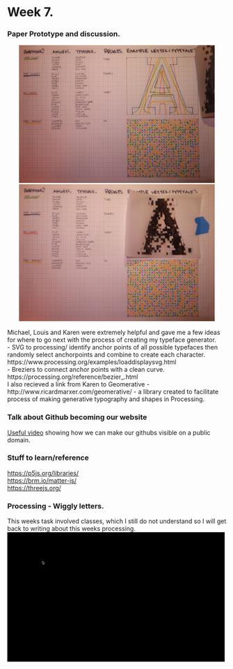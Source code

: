 # Week 7.
### Paper Prototype and discussion.
<p align="center">
<img width="450" src="https://github.com/V1NNYB4RT3L5/Slave-To-The-Algorithm-/blob/master/Week%2007./7583928560_IMG_4249.jpg"><img width="450" src="https://github.com/V1NNYB4RT3L5/Slave-To-The-Algorithm-/blob/master/Week%2007./7583928560_IMG_4250.jpg"><br/>
  <p align="left">
Michael, Louis and Karen were extremely helpful and gave me a few ideas for where to go next with the process of creating my typeface generator. <br/>
- SVG to processing/ identify anchor points of all possible typefaces then randomly select anchorpoints and combine to create each character. 
https://www.processing.org/examples/loaddisplaysvg.html <br/>
- Breziers to connect anchor points with a clean curve. 
https://processing.org/reference/bezier_.html <br/>
I also recieved a link from Karen to Geomerative - http://www.ricardmarxer.com/geomerative/ - a library created to facilitate process of making generative typography and shapes in Processing. 
    
### Talk about Github becoming our website
[Useful video](https://pages.github.com/) showing how we can make our githubs visible on a public domain.
### Stuff to learn/reference 
https://p5js.org/libraries/ <br/>
https://brm.io/matter-js/ <br/>
https://threejs.org/
### Processing - Wiggly letters. 
This weeks task involved classes, which I still do not understand so I will get back to writing about this weeks processing. 
  <img src="https://github.com/V1NNYB4RT3L5/Slave-To-The-Algorithm-/blob/master/Week%2007./wiggly-letters.gif">


